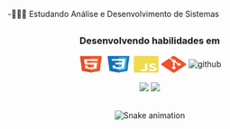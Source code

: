 -‍👨‍💻🚀 Estudando Análise e Desenvolvimento de Sistemas


<h2></h2>


<h3 align="center" color="red">Desenvolvendo habilidades em</h3>
<div align="center">
  <img align="center" alt="HTML" height="30" width="45" src="https://raw.githubusercontent.com/devicons/devicon/master/icons/html5/html5-original.svg">
  <img align="center" alt="CSS" height="30" width="45" src="https://raw.githubusercontent.com/devicons/devicon/master/icons/css3/css3-original.svg">
  <img align="center" alt="Js" height="30" width="45" src="https://raw.githubusercontent.com/devicons/devicon/master/icons/javascript/javascript-plain.svg">
  <img align="center" alt="git" height="30" width="45" src="https://raw.githubusercontent.com/devicons/devicon/master/icons/git/git-original.svg">
  <img align="center" alt="github" height="30" width="45" src="https://raw.githubusercontent.com/jmnote/z-icons/master/svg/github.svg">
</div> <br>


<div align="center">
  <a href="https://www.linkedin.com/in/wendeloliveiradev/" target="_blank"><img src="https://img.shields.io/badge/-LinkedIn-%230077B5?style=for-the-badge&logo=linkedin&logoColor=white" target="_blank"></a>
  <a href="mailto:delldev7@gmail.com"><img src="https://img.shields.io/badge/-Gmail-%23333?style=for-the-badge&logo=gmail&logoColor=white" target="_blank"></a>
 </div>
 <br>
<div align="center">
  
  ![Snake animation](https://github.com/danielbped/danielbped/blob/output/github-contribution-grid-snake.svg)
  
</div>
